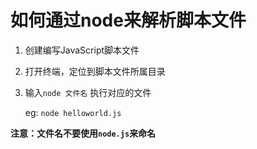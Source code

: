 # 如何通过node来解析脚本文件

1. 创建编写JavaScript脚本文件

2. 打开终端，定位到脚本文件所属目录

3. 输入`node 文件名` 执行对应的文件

   eg: `node helloworld.js`

**注意：文件名不要使用`node.js`来命名**
